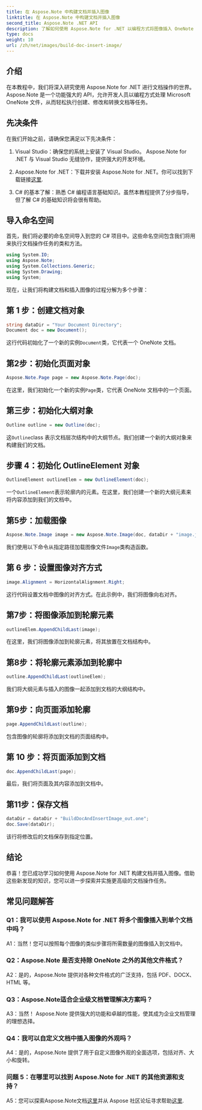 ```yaml
---
title: 在 Aspose.Note 中构建文档并插入图像
linktitle: 在 Aspose.Note 中构建文档并插入图像
second_title: Aspose.Note .NET API
description: 了解如何使用 Aspose.Note for .NET 以编程方式将图像插入 OneNote 文档中。无缝文档操作的简单步骤。
type: docs
weight: 10
url: /zh/net/images/build-doc-insert-image/
---
```

## 介绍

在本教程中，我们将深入研究使用 Aspose.Note for .NET 进行文档操作的世界。 Aspose.Note 是一个功能强大的 API，允许开发人员以编程方式处理 Microsoft OneNote 文件，从而轻松执行创建、修改和转换文档等任务。 

## 先决条件

在我们开始之前，请确保您满足以下先决条件：

1. Visual Studio：确保您的系统上安装了 Visual Studio。 Aspose.Note for .NET 与 Visual Studio 无缝协作，提供强大的开发环境。

2.  Aspose.Note for .NET：下载并安装 Aspose.Note for .NET。你可以找到下载链接[这里](https://releases.aspose.com/note/net/).

3. C# 的基本了解：熟悉 C# 编程语言基础知识。虽然本教程提供了分步指导，但了解 C# 的基础知识将会很有帮助。

## 导入命名空间

首先，我们将必要的命名空间导入到您的 C# 项目中。这些命名空间包含我们将用来执行文档操作任务的类和方法。

```csharp
using System.IO;
using Aspose.Note;
using System.Collections.Generic;
using System.Drawing;
using System;
```

现在，让我们将构建文档和插入图像的过程分解为多个步骤：

## 第 1 步：创建文档对象

```csharp
string dataDir = "Your Document Directory";
Document doc = new Document();
```

这行代码初始化了一个新的实例`Document`类，它代表一个 OneNote 文档。

## 第2步：初始化页面对象

```csharp
Aspose.Note.Page page = new Aspose.Note.Page(doc);
```

在这里，我们初始化一个新的实例`Page`类，它代表 OneNote 文档中的一个页面。

## 第三步：初始化大纲对象

```csharp
Outline outline = new Outline(doc);
```

这`Outline`class 表示文档层次结构中的大纲节点。我们创建一个新的大纲对象来构建我们的文档。

## 步骤 4：初始化 OutlineElement 对象

```csharp
OutlineElement outlineElem = new OutlineElement(doc);
```

一个`OutlineElement`表示轮廓内的元素。在这里，我们创建一个新的大纲元素来将内容添加到我们的文档中。

## 第5步：加载图像

```csharp
Aspose.Note.Image image = new Aspose.Note.Image(doc, dataDir + "image.jpg");
```

我们使用以下命令从指定路径加载图像文件`Image`类构造函数。

## 第 6 步：设置图像对齐方式

```csharp
image.Alignment = HorizontalAlignment.Right;
```

这行代码设置文档中图像的对齐方式。在此示例中，我们将图像向右对齐。

## 第7步：将图像添加到轮廓元素

```csharp
outlineElem.AppendChildLast(image);
```

在这里，我们将图像添加到轮廓元素，将其放置在文档结构中。

## 第8步：将轮廓元素添加到轮廓中

```csharp
outline.AppendChildLast(outlineElem);
```

我们将大纲元素与插入的图像一起添加到文档的大纲结构中。

## 第9步：向页面添加轮廓

```csharp
page.AppendChildLast(outline);
```

包含图像的轮廓将添加到文档的页面结构中。

## 第 10 步：将页面添加到文档

```csharp
doc.AppendChildLast(page);
```

最后，我们将页面及其内容添加到文档中。

## 第11步：保存文档

```csharp
dataDir = dataDir + "BuildDocAndInsertImage_out.one";
doc.Save(dataDir);
```

该行将修改后的文档保存到指定位置。

## 结论

恭喜！您已成功学习如何使用 Aspose.Note for .NET 构建文档并插入图像。借助这些新发现的知识，您可以进一步探索并实施更高级的文档操作任务。

## 常见问题解答

### Q1：我可以使用 Aspose.Note for .NET 将多个图像插入到单个文档中吗？

A1：当然！您可以按照每个图像的类似步骤将所需数量的图像插入到文档中。

### Q2：Aspose.Note 是否支持除 OneNote 之外的其他文件格式？

A2：是的，Aspose.Note 提供对各种文件格式的广泛支持，包括 PDF、DOCX、HTML 等。

### Q3：Aspose.Note适合企业级文档管理解决方案吗？

A3：当然！ Aspose.Note 提供强大的功能和卓越的性能，使其成为企业文档管理的理想选择。

### Q4：我可以自定义文档中插入图像的外观吗？

A4：是的，Aspose.Note 提供了用于自定义图像外观的全面选项，包括对齐、大小和旋转。

### 问题 5：在哪里可以找到 Aspose.Note for .NET 的其他资源和支持？

 A5：您可以探索Aspose.Note文档[这里](https://reference.aspose.com/note/net/)并从 Aspose 社区论坛寻求帮助[这里](https://forum.aspose.com/c/note/28).